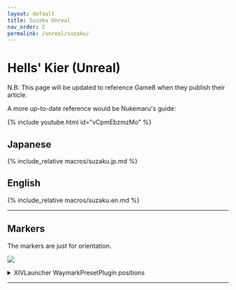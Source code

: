 ```yaml
---
layout: default
title: Suzaku Unreal
nav_order: 2
permalink: /unreal/suzaku/
---
```


# Hells' Kier (Unreal)

N.B: This page will be updated to reference Game8 when they publish their article.

A more up-to-date reference would be Nukemaru's guide:

{% include youtube.html id="vCpmEbzmzMo" %}

## Japanese

{% include_relative macros/suzaku.jp.md %}

## English

{% include_relative macros/suzaku.en.md %}

---

## Markers

The markers are just for orientation.

![]({{site.baseurl}}/images/4.0_stormblood/suzaku/markers.jpg)
<details markdown=block>
<summary>XIVLauncher WaymarkPresetPlugin positions</summary>

```json
{
  "Name":"Suzaku Unreal",
  "MapID":1029,
  "A":{"X":100.0,"Y":0.0,"Z":81.5,"ID":0,"Active":true},
  "B":{"X":118.5,"Y":0.0,"Z":100.0,"ID":1,"Active":true},
  "C":{"X":100.0,"Y":0.0,"Z":118.5,"ID":2,"Active":true},
  "D":{"X":81.5,"Y":0.0,"Z":100.0,"ID":3,"Active":true},
  "One":{"X":0.0,"Y":0.0,"Z":0.0,"ID":4,"Active":false},
  "Two":{"X":0.0,"Y":0.0,"Z":0.0,"ID":5,"Active":false},
  "Three":{"X":0.0,"Y":0.0,"Z":0.0,"ID":6,"Active":false},
  "Four":{"X":0.0,"Y":0.0,"Z":0.0,"ID":7,"Active":false}
}
```

</details>

---

<script data-goatcounter="https://xivjpraids.goatcounter.com/count"
        async src="//gc.zgo.at/count.js"></script>
